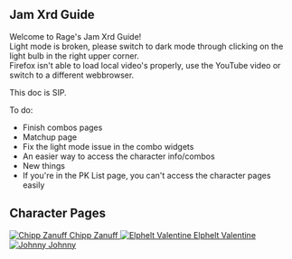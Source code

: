 ## Jam Xrd Guide

Welcome to Rage's Jam Xrd Guide!  
Light mode is broken, please switch to dark mode through clicking on the light bulb in the right upper corner.<br>
Firefox isn't able to load local video's properly, use the YouTube video or switch to a different webbrowser.


This doc is SIP.

To do:<br>
- Finish combos pages<br>
- Matchup page<br>
- Fix the light mode issue in the combo widgets<br>
- An easier way to access the character info/combos<br>
- New things<br>
- If you're in the PK List page, you can't access the character pages easily

## Character Pages 
<div class="character-grid">
    <a href="/RageXrdGuide/chipp/" class="character-icon-link">
        <img src="/RageXrdGuide/images/chippsmall.avif" alt="Chipp Zanuff" class="character-icon">
        <span class="character-name">Chipp Zanuff</span>
    </a>
    <a href="/elphelt/" class="character-icon-link">
        <img src="/images/elpheltsmall.avif" alt="Elphelt Valentine" class="character-icon">
        <span class="character-name">Elphelt Valentine</span>
    </a>
    <a href="/johnny/" class="character-icon-link">
        <img src="/images/johnnysmall.avif" alt="Johnny" class="character-icon">
        <span class="character-name">Johnny</span>
    </a>
</div>
